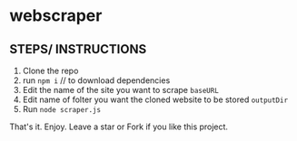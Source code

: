 ﻿# webscraper

 ## STEPS/ INSTRUCTIONS
 1. Clone the repo
 2. run `npm i` // to download dependencies
 3. Edit the name of the site you want to scrape `baseURL`
 4. Edit name of folter you want the cloned website to be stored `outputDir`
 5. Run `node scraper.js`

That's it. Enjoy. Leave a star or Fork if you like this project.
